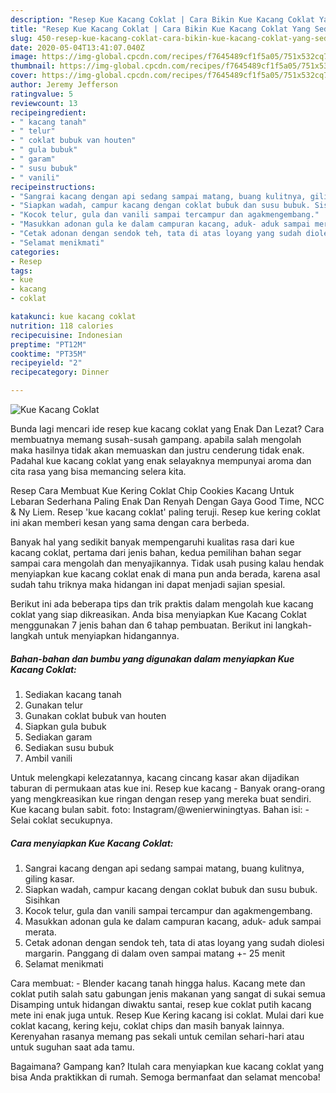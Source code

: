 ```yaml
---
description: "Resep Kue Kacang Coklat | Cara Bikin Kue Kacang Coklat Yang Sedap"
title: "Resep Kue Kacang Coklat | Cara Bikin Kue Kacang Coklat Yang Sedap"
slug: 450-resep-kue-kacang-coklat-cara-bikin-kue-kacang-coklat-yang-sedap
date: 2020-05-04T13:41:07.040Z
image: https://img-global.cpcdn.com/recipes/f7645489cf1f5a05/751x532cq70/kue-kacang-coklat-foto-resep-utama.jpg
thumbnail: https://img-global.cpcdn.com/recipes/f7645489cf1f5a05/751x532cq70/kue-kacang-coklat-foto-resep-utama.jpg
cover: https://img-global.cpcdn.com/recipes/f7645489cf1f5a05/751x532cq70/kue-kacang-coklat-foto-resep-utama.jpg
author: Jeremy Jefferson
ratingvalue: 5
reviewcount: 13
recipeingredient:
- " kacang tanah"
- " telur"
- " coklat bubuk van houten"
- " gula bubuk"
- " garam"
- " susu bubuk"
- " vanili"
recipeinstructions:
- "Sangrai kacang dengan api sedang sampai matang, buang kulitnya, giling kasar."
- "Siapkan wadah, campur kacang dengan coklat bubuk dan susu bubuk. Sisihkan"
- "Kocok telur, gula dan vanili sampai tercampur dan agakmengembang."
- "Masukkan adonan gula ke dalam campuran kacang, aduk- aduk sampai merata."
- "Cetak adonan dengan sendok teh, tata di atas loyang yang sudah diolesi margarin. Panggang di dalam oven sampai matang +- 25 menit"
- "Selamat menikmati"
categories:
- Resep
tags:
- kue
- kacang
- coklat

katakunci: kue kacang coklat 
nutrition: 118 calories
recipecuisine: Indonesian
preptime: "PT12M"
cooktime: "PT35M"
recipeyield: "2"
recipecategory: Dinner

---
```



![Kue Kacang Coklat](https://img-global.cpcdn.com/recipes/f7645489cf1f5a05/751x532cq70/kue-kacang-coklat-foto-resep-utama.jpg)

Bunda lagi mencari ide resep kue kacang coklat yang Enak Dan Lezat? Cara membuatnya memang susah-susah gampang. apabila salah mengolah maka hasilnya tidak akan memuaskan dan justru cenderung tidak enak. Padahal kue kacang coklat yang enak selayaknya mempunyai aroma dan cita rasa yang bisa memancing selera kita.

Resep Cara Membuat Kue Kering Coklat Chip Cookies Kacang Untuk Lebaran Sederhana Paling Enak Dan Renyah Dengan Gaya Good Time, NCC &amp; Ny Liem. Resep &#39;kue kacang coklat&#39; paling teruji. Resep kue kering coklat ini akan memberi kesan yang sama dengan cara berbeda.

Banyak hal yang sedikit banyak mempengaruhi kualitas rasa dari kue kacang coklat, pertama dari jenis bahan, kedua pemilihan bahan segar sampai cara mengolah dan menyajikannya. Tidak usah pusing kalau hendak menyiapkan kue kacang coklat enak di mana pun anda berada, karena asal sudah tahu triknya maka hidangan ini dapat menjadi sajian spesial.


Berikut ini ada beberapa tips dan trik praktis dalam mengolah kue kacang coklat yang siap dikreasikan. Anda bisa menyiapkan Kue Kacang Coklat menggunakan 7 jenis bahan dan 6 tahap pembuatan. Berikut ini langkah-langkah untuk menyiapkan hidangannya.

<!--inarticleads1-->

##### Bahan-bahan dan bumbu yang digunakan dalam menyiapkan Kue Kacang Coklat:

1. Sediakan  kacang tanah
1. Gunakan  telur
1. Gunakan  coklat bubuk van houten
1. Siapkan  gula bubuk
1. Sediakan  garam
1. Sediakan  susu bubuk
1. Ambil  vanili


Untuk melengkapi kelezatannya, kacang cincang kasar akan dijadikan taburan di permukaan atas kue ini. Resep kue kacang - Banyak orang-orang yang mengkreasikan kue ringan dengan resep yang mereka buat sendiri. Kue kacang bulan sabit. foto: Instagram/@wenierwiningtyas. Bahan isi: - Selai coklat secukupnya. 

<!--inarticleads2-->

##### Cara menyiapkan Kue Kacang Coklat:

1. Sangrai kacang dengan api sedang sampai matang, buang kulitnya, giling kasar.
1. Siapkan wadah, campur kacang dengan coklat bubuk dan susu bubuk. Sisihkan
1. Kocok telur, gula dan vanili sampai tercampur dan agakmengembang.
1. Masukkan adonan gula ke dalam campuran kacang, aduk- aduk sampai merata.
1. Cetak adonan dengan sendok teh, tata di atas loyang yang sudah diolesi margarin. Panggang di dalam oven sampai matang +- 25 menit
1. Selamat menikmati


Cara membuat: - Blender kacang tanah hingga halus. Kacang mete dan coklat putih salah satu gabungan jenis makanan yang sangat di sukai semua Disamping untuk hidangan diwaktu santai, resep kue coklat putih kacang mete ini enak juga untuk. Resep Kue Kering kacang isi coklat. Mulai dari kue coklat kacang, kering keju, coklat chips dan masih banyak lainnya. Kerenyahan rasanya memang pas sekali untuk cemilan sehari-hari atau untuk suguhan saat ada tamu. 

Bagaimana? Gampang kan? Itulah cara menyiapkan kue kacang coklat yang bisa Anda praktikkan di rumah. Semoga bermanfaat dan selamat mencoba!
